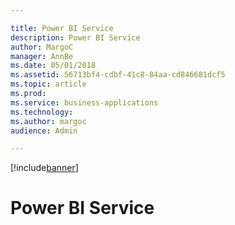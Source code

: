 ```yaml
---

title: Power BI Service
description: Power BI Service
author: MargoC
manager: AnnBe
ms.date: 05/01/2018
ms.assetid: 56713bf4-cdbf-41c8-84aa-cd846681dcf5
ms.topic: article
ms.prod: 
ms.service: business-applications
ms.technology: 
ms.author: margoc
audience: Admin

---
```


[!include[banner](../../../includes/banner.md)]

#  Power BI Service


